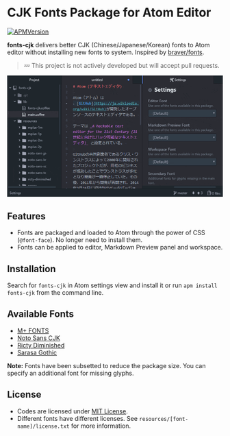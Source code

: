 # CJK Fonts Package for Atom Editor

[![APMVersion](https://img.shields.io/apm/v/fonts-cjk.svg)](https://atom.io/packages/fonts-cjk)

**fonts-cjk** delivers better CJK (Chinese/Japanese/Korean) fonts to Atom editor without installing new fonts to system. Inspired by [braver/fonts](https://github.com/braver/fonts).

> :zzz: This project is not actively developed but will accept pull requests.

![A screenshot of fonts-cjk](https://raw.githubusercontent.com/jmlntw/atom-fonts-cjk/master/screenshot.gif)

## Features

* Fonts are packaged and loaded to Atom through the power of CSS (`@font-face`). No longer need to install them.
* Fonts can be applied to editor, Markdown Preview panel and workspace.

## Installation

Search for `fonts-cjk` in Atom settings view and install it or run `apm install fonts-cjk` from the command line.

## Available Fonts

* [M+ FONTS](https://mplusfonts.github.io/)
* [Noto Sans CJK](https://github.com/googlefonts/noto-cjk)
* [Ricty Diminished](https://rictyfonts.github.io/diminished)
* [Sarasa Gothic](https://github.com/be5invis/Sarasa-Gothic)

**Note:** Fonts have been subsetted to reduce the package size. You can specify an additional font for missing glyphs.

## License

* Codes are licensed under [MIT License](LICENSE.md).
* Different fonts have different licenses. See `resources/[font-name]/license.txt` for more information.
